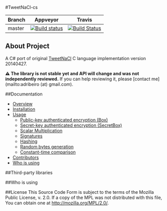 #TweetNaCl-cs

|Branch|Appveyor|Travis|
|------|:--------:|:------:|
|master|[![Build status](https://ci.appveyor.com/api/projects/status/a3463mlqmh310och/branch/master?svg=true)](https://ci.appveyor.com/project/drr00t/tweetnacl-cs/branch/master)|[![Build Status](https://travis-ci.org/drr00t/tweetnacl-cs.svg)](https://travis-ci.org/drr00t/tweetnacl-cs)|

## About Project
A C# port of original [TweetNaCl](http://tweetnacl.cr.yp.to/index.html) C language implementation version 20140427.

**:warning: The library is not stable yet and API will change and was not independently reviewed.** If you can help reviewing it, please [contact me](mailto:adribeiro (at) gmail.com).


##Documentation
* [Overview](#overview)
* [Installation](#installation)
* [Usage](#usage)
  * [Public-key authenticated encryption (Box)](#public-key-authenticated-encryption-box)
  * [Secret-key authenticated encryption (SecretBox)](#secret-key-authenticated-encryption-secretbox)
  * [Scalar Multiplication](#scalar-multiplication)
  * [Signatures](#signatures)
  * [Hashing](#hashing)
  * [Random bytes generation](#random-bytes-generation)
  * [Constant-time comparison](#constant-time-comparison)
* [Contributors](#contributors)
* [Who is using](#who-using)

##Third-party libraries


##Who is using

##License
  This Source Code Form is subject to the terms of the Mozilla Public
  License, v. 2.0. If a copy of the MPL was not distributed with this
  file, You can obtain one at http://mozilla.org/MPL/2.0/.

